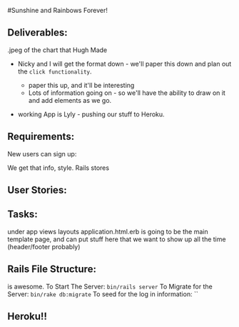 
#Sunshine and Rainbows Forever!


## Deliverables:

.jpeg of the chart that Hugh Made

* Nicky and I will get the format down - we'll paper this down and plan out the `click functionality`.
   * paper this up, and it'll be interesting
   * Lots of information going on - so we'll have the ability to draw on it and add elements as we go.

* working App is Lyly - pushing our stuff to Heroku.

## Requirements:

New users can sign up:

We get that info, style. Rails stores

## User Stories:



## Tasks:

under app views layouts application.html.erb is going to be the main template page, and can put stuff here that we want to show up all the time (header/footer probably)


## Rails File Structure:

is awesome.
To Start The Server: `bin/rails server`
To Migrate for the Server: `bin/rake db:migrate`
To seed for the log in information: ``


## Heroku!!
